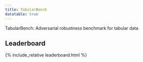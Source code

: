 ```yaml
---
title: TabularBench
datatable: true
---
```


TabularBench: Adversarial robustness benchmark for tabular data

## Leaderboard

{% include_relative leaderboard.html %}
